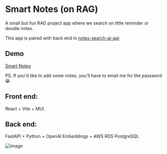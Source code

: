 # Smart Notes (on RAG)

A small but fun RAG project app where we search on little reminder or doodle notes.

This app is paired with back end in [notes-search-ai-api](https://github.com/svyoung/notes-search-ai-api)

## Demo
[Smart Notes](https://smartnotesai.netlify.app/)

PS. If you'd like to add some notes, you'll have to email me for the password 😁

## **Front end:**
React + Vite + MUI
## **Back end:** 
FastAPI + Python + OpenAI Embeddings + AWS RDS PostgreSQL

![image](https://github.com/user-attachments/assets/beb3efbc-dfd7-4169-9cb3-5ed862e99823)
